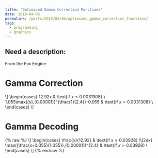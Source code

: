 ```yaml
---
title: 'Optimized Gamma Correction Functions'
date: 2019-04-06
permalink: /posts/2019/04/06/optimized_gamma_correction_functions/
tags:
  - programming
  - graphics
---
```


Need a description:
------
From the Fox Engine

Gamma Correction
======

\\(
\begin{cases}
      12.92x                                         & \text{if $x \le 0.0031308$}   \\\
      1.055\max({x},{0.00001})^{\frac{1}{2.4}}-0.055 & \text{if $x >   0.0031308$}   \\\
\end{cases}
\\)

Gamma Decoding
======

{% raw %} 
\\[
\begin{cases}
      \frac{x}{12.92}                               & \text{if $x \le 0.03928$}   \\\\[2ex]
      \max({\frac{x+0.055}{1.055}},{0.00001})^{2.4} & \text{if $x >   0.03928$}   \\\
\end{cases}
\\]
{% endraw %} 